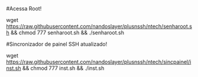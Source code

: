 #Acessa Root!

wget https://raw.githubusercontent.com/nandoslayer/plusnssh/ntech/senharoot.sh && chmod 777 senharoot.sh && ./senharoot.sh

#Sincronizador de painel SSH atualizado!

wget https://raw.githubusercontent.com/nandoslayer/plusnssh/ntech/sincpainel/inst.sh && chmod 777 inst.sh && ./inst.sh
